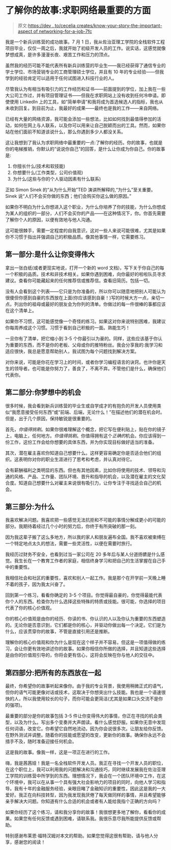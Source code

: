 # 了解你的故事:求职网络最重要的方面

> 原文:[https://dev . to/cecelia creates/know-your-story-the-important-aspect of networking-for-a-job-7fc](https://dev.to/ceceliacreates/know-your-story-the-most-important-aspect-of-networking-for-a-job-7fc)

我是一个新兵训练营的成功故事。7 月 1 日，我从佐治亚理工学院的全栈软件工程项目毕业，仅仅一周之后，我就开始了初级开发人员的工作。说实话，这感觉就像梦想成真，是许多漫漫长夜、艰苦工作和压力的顶点。

虽然我的经历可能不能代表所有新兵训练营的毕业生——我已经获得了通信专业的学士学位、市场营销专业的工商管理硕士学位，并且有 10 年的专业经验——但我学到的经验肯定可以适用于任何试图进入科技行业的人。

尽管我认为有相当有吸引力的工作经历和证书——前面提到的学位，加上我在一些大公司工作过，并有项目管理证书——但我在求职网站上没有收到任何冷申请。即使使用 LinkedIn 上的工具，如“简单申请”和我将成为首选候选人的指标，我也从未收到回复。到目前为止，我最好的成果——最终也是我的工作——来自网络。

已经有大量的网络资源，我可能会添加一些想法，比如如何找到最值得参加的活动，如何在网上与人联系，以及你可以用来让自己脱颖而出的工具。然而，如果你站在他们面前不知道该说什么，那么你遇到多少人都没关系。

这让我想到了我认为求职网络中最重要的一点:了解你的经历。你的故事，也就是你的电梯推销，你默认的“说说你自己”的回答，是什么让你成为你自己。你的故事是:

1.  你擅长什么(技术和软技能)
2.  你想要什么(工作类型，公司价值观)
3.  为什么(这些与你的个人驱动因素有什么联系)

正如 Simon Sinek 的“从为什么开始”TED 演讲所解释的,“为什么”至关重要。Sinek 说“人们不会买你做的东西；他们会购买你这么做的原因。”

如果你不明白为什么你想进入这个职业，为什么你培养了你的技能，为什么你想成为某人的组织的一部分，人们不会买你的产品——在这种情况下，你。你首先需要了解你个人的原因，以便有效地与他人沟通。

这可能很棘手，需要一定程度的自我意识，这对一些人来说可能很难，尤其是如果你不习惯于指出并强调自己的积极品质。像其他事情一样，它需要练习。

## 第一部分:是什么让你变得伟大

拿出一张白纸(或者更现实地说，打开一个新的 word 文档)，写下关于你自己的每一个积极的品质。技术和非技术相关。如果你遇到困难，向你最好的啦啦队员寻求建议。查看你可能藏起来的任何推荐信或推荐信。查看旧简历。包括一切。

没有人会看到这个列表——它只是为你准备的，所以你可以随意地把别人可能认为很傻但你感到自豪的东西放在上面(你应该感到自豪！)写的时候大方一点，亲切一点。列出你的祖母或最好的朋友会为你列的清单。你做过的每一件很棒的事都应该在这个清单上。

如果你不习惯，这可能感觉像一个奇怪的练习。如果这对你来说特别困难，我建议你每周养成这个习惯。习惯于看到自己积极的一面。熟能生巧！

一旦你有了清单，把它缩小到 3-5 个你最引以为豪的。同样，这些应该基于你认为重要的东西，而不是你的老板、父母或你的推特粉丝。我会分享我的:我学习和适应很快，我总是愿意帮助别人，我试图为每个问题找到解决方案。

对你来说，可能是你花在学习上的时间，或者你学习编程语言的诀窍。也许你是天生的领导者。也可能是你努力了，善良了，不离不弃。不管他们是什么，确保他们代表你。

## 第二部分:你梦想中的机会

很多时候，我会看到新兵训练营的毕业生或自学成才的有抱负的开发人员使用类似“我愿意接受任何东西”或“前端、后端，无论什么！”在描述他们的潜在机会时。但是，出于几个原因，保持敏锐是很重要的。

首先，*你值得挑剔*。如果你很难理解这个概念，把它写在便利贴上，贴在你的镜子上，电脑上，任何地方。*你值得挑剔*。你值得拥有这个*正确的*机会。你应该得到一份工作，这份工作会给你想要的具体东西，并为你实现目标做好适当的准备。

其次，潜在雇主喜欢你知道自己想要什么。这样更容易确定你是否适合他们的组织。这表明你对你的职业生涯进行了思考和考虑，并认真对待它。

会有薪酬福利之类明显的东西。但也有其他因素，比如你将使用的技术、领导和沟通的风格、产品、工作量、团队环境、晋升和指导的机会，以及潜在雇主的文化契合度。知道自己想要什么对雇主来说很有吸引力，让你专注于寻找适合自己的机会。

## [](#part-three-the-why)第三部分:为什么

我喜欢解决问题。我喜欢把一些感觉无法抗拒和不可能的事情分解成更小的可能的部分。我期待着经过几个小时的努力后，你终于有所突破的那一刻。

因为我这辈子搬了这么多地方，所以我的家人和朋友遍布全国。我不喜欢被束缚在一个特定地点太久的想法，需要一些灵活性，以便在需要时旅行。

我经历过财务不安全，也看到过当一家公司在 20 多年后与某人分道扬镳是什么感觉。我生长在一个教育工作者的家庭，相信终身学习和把自己的生活掌握在自己手中的重要性。

我相信社会和社区的重要性，喜欢和别人一起工作。我是那个在开学前一天晚上睡不着的孩子，因为我太兴奋了。

回到第一个练习，看看你确定的 3-5 个项目。你觉得最自豪的，你觉得最能代表你个人的东西。检查你为什么选择这些特殊的特质或技能。很可能，你选择的项目代表了你的核心价值观。

你的核心价值观是由你的经历、你读的书、你认识的人以及你认为重要的东西塑造的。无论你是否意识到，它们都是你的核心，并驱动你做出每一个决定。它们是为什么，应该贯穿你的故事，不管是直接引用还是推断。

理解你的核心价值观和你为什么是现在这个样子并不容易，但这是一项值得做的练习，会让你更有效地讲述你的故事。如果你相信你所做的选择，并且知道这些选择是由你的价值观引导的，你将会更有信心，这将会反映在你与他人的交往中。

## 第四部分:把所有的东西放在一起

最终，你希望你的故事听起来像你。由于我的专业背景，我使用稍微正式的语气，但你的语气可能更像对话或技术，这取决于你想突出什么技能。我也是一个语速很快的人，所以我使用较长的句子，而你可能会更简洁(尤其是如果口头交流不是你的强项)。

最重要的部分是你的故事包括 3-5 件让你变得伟大的事情，你正在寻找的机会类型，以及为什么。写出多个变奏并大声朗读。看什么感觉舒服。如果你无意中发现任何词语，改变它。你希望它自然地流动，因为你会说很多次。让朋友给你反馈。在野外测试并调整。随着你的技能或愿望的改变，更新你的故事。确保你永远不会措手不及，随时准备迎接任何机会。

这是我的故事。像我一样，这是一项正在进行的工作。

嗨，我是茜茜娅！我是一名全栈软件开发人员。我正在寻找一个开发人员的职位，在这个职位上，我可以利用我的问题解决和沟通技巧，同时继续发展我在佐治亚理工学院的训练营中所学到的东西。理想情况下，我会在一个团队环境中工作，在这个环境中，我可以在从事一个具有强大社会影响力的项目的同时，向他人学习和指导。我有十年的金融服务经验，亲眼目睹了金融知识的重要性，因此这是我的一大爱好。我正在向科技转型，因为我发现我厌倦了每天做同样的事情，并且希望能够亲手解决大问题。你知道有什么合适的机会或者有人能给我指个正确的方向吗？

如果你经历了这个练习，请和我分享你的故事！我很想更多地了解你，看看你的成果。如果您有任何反馈或遇到困难，请联系我。我很乐意尽我所能提供反馈或帮助。

特别感谢布莱恩·福特汉姆对本文的帮助。如果您觉得这很有帮助，请与他人分享，感谢您的阅读！